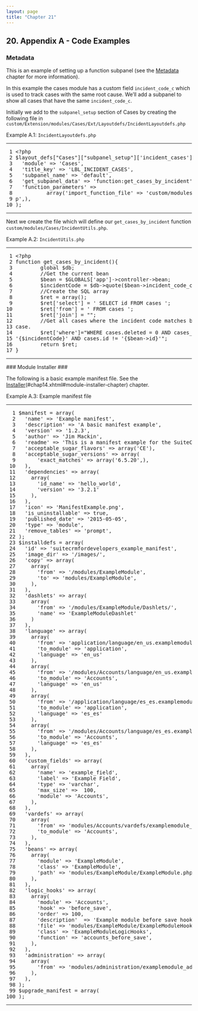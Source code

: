 ```yaml
---
layout: page
title: "Chapter 21"
---
```

<span id="chap19.xhtml"></span>

<div>

## <span class="section-number">20. </span>Appendix A - Code Examples ##

### Metadata ###

This is an example of setting up a function subpanel (see the [Metadata](#chap05.xhtml#metadata-chapter) chapter for more information).

In this example the cases module has a custom field <code>incident_code_c</code> which is used to track cases with the same root cause. We’ll add a subpanel to show all cases that have the same <code>incident_code_c</code>.

Initially we add to the <code>subpanel_setup</code> section of Cases by creating the following file in <code>custom/Extension/modules/Cases/Ext/Layoutdefs/IncidentLayoutdefs.php</code>

<div class="code-block">

Example A.1: <code>IncidentLayoutdefs.php</code>


-----

<div class="highlight">

<pre> 1 &lt;?php
 2 $layout_defs[&quot;Cases&quot;][&quot;subpanel_setup&quot;]['incident_cases'] = array(
 3   'module' =&gt; 'Cases',
 4   'title_key' =&gt; 'LBL_INCIDENT_CASES',
 5   'subpanel_name' =&gt; 'default',
 6   'get_subpanel_data' =&gt; 'function:get_cases_by_incident',
 7   'function_parameters' =&gt; 
 8           array('import_function_file' =&gt; 'custom/modules/Cases/IncidentUtils.ph\
 9 p',),
10 );</pre>

</div>

-----


</div>
Next we create the file which will define our <code>get_cases_by_incident</code> function <code>custom/modules/Cases/IncidentUtils.php</code>.

<div class="code-block">

Example A.2: <code>IncidentUtils.php</code>


-----

<div class="highlight">

<pre> 1 &lt;?php
 2 function get_cases_by_incident(){
 3         global $db;
 4         //Get the current bean
 5         $bean = $GLOBALS['app']-&gt;controller-&gt;bean;
 6         $incidentCode = $db-&gt;quote($bean-&gt;incident_code_c);
 7         //Create the SQL array
 8         $ret = array();
 9         $ret['select'] = ' SELECT id FROM cases ';
10         $ret['from'] = ' FROM cases ';
11         $ret['join'] = &quot;&quot;;
12         //Get all cases where the incident code matches but exclude the current \
13 case.
14         $ret['where']=&quot;WHERE cases.deleted = 0 AND cases_cstm.incident_code_c = \
15 '{$incidentCode}' AND cases.id != '{$bean-&gt;id}'&quot;;
16         return $ret;
17 }</pre>

</div>

-----


</div>
### Module Installer ###

The following is a basic example manifest file. See the [Installer](Module)(#chap14.xhtml#module-installer-chapter) chapter.

<div class="code-block">

Example A.3: Example manifest file


-----

<div class="highlight">

<pre>  1 $manifest = array(
  2   'name' =&gt; 'Example manifest',
  3   'description' =&gt; 'A basic manifest example',
  4   'version' =&gt; '1.2.3',
  5   'author' =&gt; 'Jim Mackin',
  6   'readme' =&gt; 'This is a manifest example for the SuiteCRM for Developers book',
  7   'acceptable_sugar_flavors' =&gt; array('CE'),
  8   'acceptable_sugar_versions' =&gt; array(
  9       'exact_matches' =&gt; array('6.5.20',),
 10   ),
 11   'dependencies' =&gt; array(
 12     array(
 13       'id_name' =&gt; 'hello_world',
 14       'version' =&gt; '3.2.1'
 15     ),
 16   ),
 17   'icon' =&gt; 'ManifestExample.png',
 18   'is_uninstallable' =&gt; true,
 19   'published_date' =&gt; '2015-05-05',
 20   'type' =&gt; 'module',
 21   'remove_tables' =&gt; 'prompt',
 22 );
 23 $installdefs = array(
 24   'id' =&gt; 'suitecrmfordevelopers_example_manifest',
 25   'image_dir' =&gt; '/images/',
 26   'copy' =&gt; array(
 27     array(
 28       'from' =&gt; '/modules/ExampleModule',
 29       'to' =&gt; 'modules/ExampleModule',
 30     ),
 31   ),
 32   'dashlets' =&gt; array(  
 33     array(
 34       'from' =&gt; '/modules/ExampleModule/Dashlets/',  
 35       'name' =&gt; 'ExampleModuleDashlet'  
 36     )
 37   ),
 38   'language' =&gt; array(
 39     array(
 40       'from' =&gt; 'application/language/en_us.examplemoduleadmin.php',  
 41       'to_module' =&gt; 'application',  
 42       'language' =&gt; 'en_us'
 43     ),
 44     array(    
 45       'from' =&gt; '/modules/Accounts/language/en_us.examplemodule.php',
 46       'to_module' =&gt; 'Accounts',
 47       'language' =&gt; 'en_us'
 48     ),
 49     array(
 50       'from' =&gt; '/application/language/es_es.examplemoduleadmin.php',  
 51       'to_module' =&gt; 'application',
 52       'language' =&gt; 'es_es'
 53     ),  
 54     array(    
 55       'from' =&gt; '/modules/Accounts/language/es_es.examplemodule.php',  
 56       'to_module' =&gt; 'Accounts',
 57       'language' =&gt; 'es_es'
 58     ),  
 59   ),
 60   'custom_fields' =&gt; array(  
 61     array(
 62       'name' =&gt; 'example_field',
 63       'label' =&gt; 'Example Field',
 64       'type' =&gt; 'varchar',
 65       'max_size' =&gt;  100,
 66       'module' =&gt; 'Accounts',  
 67     ),
 68   ),
 69   'vardefs' =&gt; array(  
 70     array(  
 71       'from' =&gt; 'modules/Accounts/vardefs/examplemodule_vardefs.php',  
 72       'to_module' =&gt; 'Accounts',  
 73     ),
 74   ),
 75   'beans' =&gt; array(
 76     array(
 77       'module' =&gt; 'ExampleModule',  
 78       'class' =&gt; 'ExampleModule',
 79       'path' =&gt; 'modules/ExampleModule/ExampleModule.php',  
 80     ),
 81   ),
 82   'logic_hooks' =&gt; array(
 83     array(  
 84       'module' =&gt; 'Accounts',
 85       'hook' =&gt; 'before_save',  
 86       'order' =&gt; 100,  
 87       'description'  =&gt; 'Example module before save hook',  
 88       'file' =&gt; 'modules/ExampleModule/ExampleModuleHook.php',
 89       'class' =&gt; 'ExampleModuleLogicHooks',
 90       'function' =&gt; 'accounts_before_save',  
 91     ),
 92   ),  
 93   'administration' =&gt; array(  
 94     array(  
 95       'from' =&gt; 'modules/administration/examplemodule_admin.php',  
 96     ),
 97   ),
 98 );
 99 $upgrade_manifest = array(
100 );</pre>

</div>

-----


</div>

</div>
